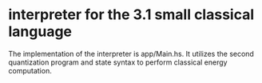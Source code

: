# interpreter for the 3.1 small classical language

The implementation of the interpreter is app/Main.hs. It utilizes the second quantization program and state syntax to perform classical energy computation.
